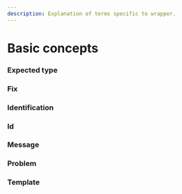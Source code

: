 ```yaml
---
description: Explanation of terms specific to wrapper.
---
```


# Basic concepts

### Expected type

### Fix

### Identification

### Id

### Message

### Problem

### Template
